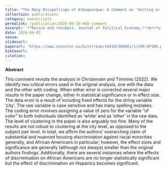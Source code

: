 ```yaml
---
title: "The Many Misspellings of Albuquerque: A Comment on 'Sorting or Steering: The Effects of Housing Discrimination on Neighborhood Choice'"
collection: publications
category: manuscripts
permalink: /publication/2025-09-18-HUD-comment
excerpt: '**Revise and resubmit, Journal of Political Economy.**<br>*with Areez Gangji, Sunny Karim, Anthony McCanny and Matthew D. Webb*<p></p>This comment revisits the analysis in Christensen and Timmins (2022). We identify two critical errors used in the original analysis, one with the data and the other with coding. When either error is corrected several major results in the paper change, either in statistical significance or in effect size.'
date: 2024-04-01
venue: 
slidesurl: 
paperurl: 'https://www.econstor.eu/bitstream/10419/286601/1/I4R-DP108.pdf'
bibtexurl:
citation:
---
```


**Abstract**

This comment revisits the analysis in Christensen and Timmins (2022). We identify two critical errors used in the original analysis, one with the data and the other with coding. When either error is corrected several major results in the paper change, either in statistical significance or in effect size. The data error is a result of including fixed effects for the string variable ‘city’. The raw variable is case sensitive and has many spelling mistakes. The coding error involves assigning a value of zero for the variable “of color” to both individuals identified as ‘white’ and as ‘other’ in the raw data. The level of clustering in the paper is also arguably too fine. Many of the results are not robust to clustering at the city level, as opposed to the subject pair level. In total, we affirm the authors’ overarching claim of substantial and nuanced housing discrimination against racial minorities generally, and African Americans in particular; however, the effect sizes and significance are generally (although not always) smaller than the original authors findings. Additionally, there are several instances where the effects of discrimination on African Americans are no longer statistically significant but the effect of discrimination on Hispanics becomes significant.
